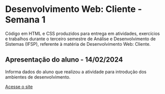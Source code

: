 # Desenvolvimento Web: Cliente - Semana 1
Código em HTML e CSS produzidos para entrega em atividades, exercícios e trabalhos durante o terceiro semestre de Análise e Desenvolvimento de Sistemas (IFSP), referente à matéria de Desenvolvimento Web: Cliente.

## Apresentação do aluno - 14/02/2024
Informa dados do aluno que realizou a atividade para introdução dos ambientes de desenvolvimento.

[Acesse o site](https://fernandalopesbarbalho.github.io/dwba4-semana-01-pt302525x/)
